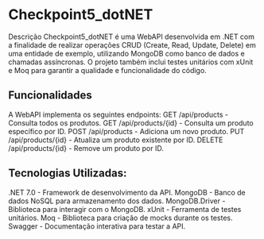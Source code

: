 # Checkpoint5_dotNET

Descrição
Checkpoint5_dotNET é uma WebAPI desenvolvida em .NET com a finalidade de realizar operações CRUD (Create, Read, Update, Delete) em uma entidade de exemplo, utilizando MongoDB como banco de dados e chamadas assíncronas. O projeto também inclui testes unitários com xUnit e Moq para garantir a qualidade e funcionalidade do código.

## Funcionalidades
A WebAPI implementa os seguintes endpoints:
GET /api/products - Consulta todos os produtos.
GET /api/products/{id} - Consulta um produto específico por ID.
POST /api/products - Adiciona um novo produto.
PUT /api/products/{id} - Atualiza um produto existente por ID.
DELETE /api/products/{id} - Remove um produto por ID.

## Tecnologias Utilizadas:
.NET 7.0 - Framework de desenvolvimento da API.
MongoDB - Banco de dados NoSQL para armazenamento dos dados.
MongoDB.Driver - Biblioteca para interagir com o MongoDB.
xUnit - Ferramenta de testes unitários.
Moq - Biblioteca para criação de mocks durante os testes.
Swagger - Documentação interativa para testar a API.
